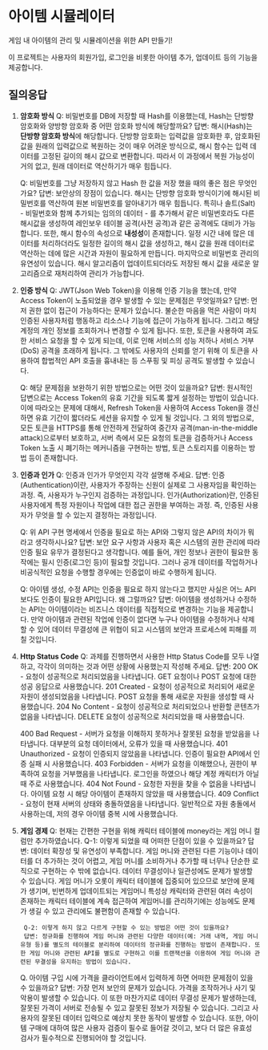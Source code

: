 # 아이템 시뮬레이터

게임 내 아이템의 관리 및 시뮬레이션을 위한 API 만들기!

이 프로젝트는 사용자의 회원가입, 로그인을 비롯한 아이템 추가, 업데이트 등의 기능을 제공합니다.

## 질의응답

1. **암호화 방식**
    Q: 비밀번호를 DB에 저장할 때 Hash를 이용했는데, Hash는 단방향 암호화와 양방향 암호화 중 어떤 암호화 방식에 해당할까요?
    답변: 해시(Hash)는 **단방향 암호화 방식**에 해당합니다. 단방향 암호화는 입력값을 암호화한 후, 암호화된 값을 원래의 입력값으로 복원하는 것이 매우 어려운 방식으로, 해시 함수는 입력 데이터를 고정된 길이의 해시 값으로 변환합니다. 따라서 이 과정에서 복원 가능성이 거의 없고, 원래 데이터로 역산하기가 매우 힘듭니다.

    Q: 비밀번호를 그냥 저장하지 않고 Hash 한 값을 저장 했을 때의 좋은 점은 무엇인가요?
    답변: 보안상의 장점이 있습니다. 해시는 단방향 암호화 방식이기에 해시된 비밀번호를 역산하여 원본 비밀번호를 알아내기가 매우 힘듭니다. 특히나 솔트(Salt) - 비밀번호와 함께 추가되는 임의의 데이터 - 를 추가해서 같은 비밀번호라도 다른 해시값을 생성하여 레인보우 테이블 공격(사전 공격)과 같은 공격에도 대비가 가능합니다. 또한, 해시 함수의 속성으로 **내성성**이 존재합니다. 일정 시간 내에 많은 데이터를 처리하더라도 일정한 길이의 해시 값을 생성하고, 해시 값을 원래 데이터로 역산하는 데에 많은 시간과 자원이 필요하게 만듭니다. 마지막으로 비밀번호 관리의 유연성이 있습니다. 해시 알고리즘이 업데이트되더라도 저장된 해시 값을 새로운 알고리즘으로 재처리하여 관리가 가능합니다.

2. **인증 방식**
    Q: JWT(Json Web Token)을 이용해 인증 기능을 했는데, 만약 Access Token이 노출되었을 경우 발생할 수 있는 문제점은 무엇일까요?
    답변: 먼저 권한 없이 접근이 가능하다는 문제가 있습니다. 불순한 마음을 먹은 사람이 마치 인증된 사용자처럼 행동하고 리소스나 기능에 접근이 가능하게 됩니다. 그리고 해당 계정의 개인 정보를 조회하거나 변경할 수 있게 됩니다. 또한, 토큰을 사용하여 과도한 서비스 요청을 할 수 있게 되는데, 이로 인해 서비스의 성능 저하나 서비스 거부(DoS) 공격을 초래하게 됩니다. 그 밖에도 사용자의 신뢰를 얻기 위해 이 토큰을 사용하여 합법적인 API 호출을 흉내내는 등 스푸핑 및 피싱 공격도 발생할 수 있습니다.

    Q: 해당 문제점을 보완하기 위한 방법으로는 어떤 것이 있을까요?
    답변: 원시적인 답변으로는 Access Token의 유효 기간을 되도록 짧게 설정하는 방법이 있습니다. 이에 따라오는 문제에 대해서, Refresh Token을 사용하여 Access Token을 갱신하면 유효 기간이 짧더라도 세션을 유지할 수 있게 될 것입니다. 그 외의 방법으로, 모든 토큰을 HTTPS를 통해 안전하게 전달하여 중간자 공격(man-in-the-middle attack)으로부터 보호하고, 서버 측에서 모든 요청의 토큰을 검증하거나 Access Token 노출 시 폐기하는 메커니즘을 구현하는 방법, 토큰 스토리지를 이용하는 방법 등이 존재합니다.

3. **인증과 인가**
    Q: 인증과 인가가 무엇인지 각각 설명해 주세요.
    답변:
    인증(Authentication)이란, 사용자가 주장하는 신원이 실제로 그 사용자임을 확인하는 과정. 즉, 사용자가 누구인지 검증하는 과정입니다.
    인가(Authorization)란, 인증된 사용자에게 특정 자원이나 작업에 대한 접근 권한을 부여하는 과정. 즉, 인증된 사용자가 무엇을 할 수 있는지 결정하는 과정입니다.

    Q: 위 API 구현 명세에서 인증을 필요로 하는 API와 그렇지 않은 API의 차이가 뭐라고 생각하시나요?
    답변: 보안 요구 사항과 사용자 혹은 시스템의 권한 관리에 따라 인증 필요 유무가 결정된다고 생각합니다. 예를 들어, 개인 정보나 권한이 필요한 동작에는 필시 인증(로그인 등)이 필요할 것입니다. 그러나 공개 데이터를 작업하거나 비공식적인 요청을 수행할 경우에는 인증없이 바로 수행하게 됩니다.

    Q: 아이템 생성, 수정 API는 인증을 필요로 하지 않는다고 했지만 사실은 어느 API보다도 인증이 필요한 API입니다. 왜 그럴까요?
    답변: 아이템을 생성하거나 수정하는 API는 아이템이라는 비즈니스 데이터를 직접적으로 변경하는 기능을 제공합니다. 만약 아이템과 관련된 작업에 인증이 없다면 누구나 아이템을 수정하거나 삭제할 수 있어 데이터 무결성에 큰 위협이 되고 시스템의 보안과 프로세스에 피해를 끼칠 것입니다.

4. **Http Status Code**
    Q: 과제를 진행하면서 사용한 Http Status Code를 모두 나열하고, 각각이 의미하는 것과 어떤 상황에 사용했는지 작성해 주세요.
    답변:
    200 OK - 요청이 성공적으로 처리되었음을 나타냅니다. GET 요청이나 POST 요청에 대한 성공 응답으로 사용했습니다.
    201 Created - 요청이 성공적으로 처리되어 새로운 자원이 생성되었음을 나타냅니다. POST 요청을 통해 새로운 자원을 생성할 때 사용했습니다.
    204 No Content - 요청이 성공적으로 처리되었으나 반환할 콘텐츠가 없음을 나타냅니다. DELETE 요청이 성공적으로 처리되었을 때 사용했습니다.

    400 Bad Request - 서버가 요청을 이해하지 못하거나 잘못된 요청을 받았음을 나타냅니다. 대부분의 요청 데이터에서, 오류가 있을 때 사용했습니다.
    401 Unauthorized - 요청이 인증되지 않았음을 나타냅니다. 인증이 필요한 API에서 인증 실패 시 사용했습니다.
    403 Forbidden - 서버가 요청을 이해했으나, 권한이 부족하여 요청을 거부했음을 나타냅니다. 로그인을 하였으나 해당 계정 캐릭터가 아닐 때 주로 사용했습니다.
    404 Not Found - 요청한 자원을 찾을 수 없음을 나타냅니다. 아이템 요청 시 해당 아이템이 존재하지 않았을 때 사용했습니다.
    409 Conflict - 요청이 현재 서버의 상태와 충돌하였음을 나타냅니다. 일반적으로 자원 충돌에서 사용하는데, 저의 경우 아이템 중복 시에 사용했습니다.

5. **게임 경제**
    Q: 현재는 간편한 구현을 위해 캐릭터 테이블에 money라는 게임 머니 컬럼만 추가하였습니다.
        Q-1: 이렇게 되었을 때 어떠한 단점이 있을 수 있을까요?
        답변: 데이터 확장성 및 유연성이 부족합니다. 게임 머니와 관련된 다른 기능이나 데이터를 더 추가하는 것이 어렵고, 게임 머니를 소비하거나 추가할 때 너무나 단순한 로직으로 구현하는 수 밖에 없습니다.
        데이터 무결성이나 일관성에도 문제가 발생할 수 있습니다. 게임 머니가 오롯이 캐릭터 테이블에 집중되어 있으므로 보안에 문제가 생기며, 빈번하게 업데이트되는 게임머니 특성상 캐릭터와 관련된 여러 속성이 존재하는 캐릭터 테이블에 계속 접근하여 게임머니를 관리하기에는 성능에도 문제가 생길 수 있고 관리에도 불편함이 존재할 수 있습니다.

        Q-2: 이렇게 하지 않고 다르게 구현할 수 있는 방법은 어떤 것이 있을까요?
        답변: 정규화를 진행하여 게임 머니와 관련된 다양한 데이터(예: 거래 내역, 게임 머니 유형 등)를 별도의 테이블로 분리하여 데이터의 정규화를 진행하는 방법이 존재합니다. 또한 게임 머니와 관련된 API를 별도로 구현하고 이를 트랜잭션을 이용하여 게임 머니와 관련된 무결성을 유지하는 방법이 있습니다. 

    Q. 아이템 구입 시에 가격을 클라이언트에서 입력하게 하면 어떠한 문제점이 있을 수 있을까요?
    답변: 가장 먼저 보안의 문제가 있습니다. 가격을 조작하거나 사기 및 악용이 발생할 수 있습니다. 이 또한 마찬가지로 데이터 무결성 문제가 발생하는데, 잘못된 가격이 서버로 전송될 수 있고 잘못된 정보가 저장될 수 있습니다. 그리고 사용자의 잘못된 데이터 입력으로 예상치 못한 동작이 발생할 수 있습니다. 또한, 아이템 구매에 대하여 많은 사용자 검증이 필수로 들어갈 것이고, 보다 더 많은 유효성 검사가 필수적으로 진행되어야 할 것입니다.